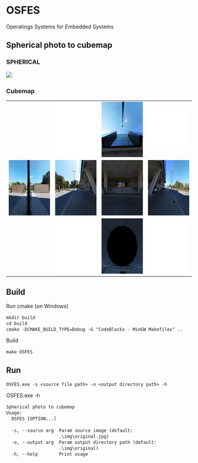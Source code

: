 # OSFES
Operatings Systems for Embedded Systems

## Spherical photo to cubemap

### SPHERICAL
<img src="https://github.com/witek117/OSFES/blob/master/img/original.jpg">

### Cubemap
<table>
  <tr>
    <td><img src="./img/blank.jpg" width = 150px height = 150px style="display: none;"></td>
    <td><img src="./img/blank.jpg" width = 150px height = 150px></td>
    <td><img src="./img/original/PY.jpg" alt="PY" width = 150px height = 150px></td>
    <td><img src="./img/blank.jpg" width = 150px height = 100px></td>
   </tr> 
   
  <tr>
    <td><img src="./img/original/NZ.jpg"  alt="NZ" width = 150px height = 150px ></td>
    <td><img src="./img/original/NX.jpg" alt="NX" width = 150px height = 150px></td>
    <td><img src="./img/original/PZ.jpg" alt="PZ" width = 150px height = 150px></td>
    <td><img src="./img/original/PX.jpg" alt="PX" width = 150px height = 150px></td>
   </tr> 
   
   <tr>
    <td><img src="./img/blank.jpg" width = 0px height = 0px style="display: none;"></td>
    <td><img src="./img/blank.jpg" width = 150px height = 150px></td>
    <td><img src="./img/original/NY.jpg" alt="NY" width = 150px height = 150px></td>
    <td><img src="./img/blank.jpg" width = 150px height = 150px></td>
   </tr> 
</table>


## Build

Run cmake (on Windows)
```
mkdir build
cd build
cmake -DCMAKE_BUILD_TYPE=Debug -G "CodeBlocks - MinGW Makefiles" ..
```

Build
```
make OSFES
```

## Run

```
OSFES.exe -s <source file path> -o <output directory path> -h
```


OSFES.exe -h
```
Spherical photo to cubemap
Usage:
  OSFES [OPTION...]

  -s, --source arg  Param source image (default:
                    .\img\original.jpg)
  -o, --output arg  Param output directory path (default:
                    .\img\original)
  -h, --help        Print usage
```
